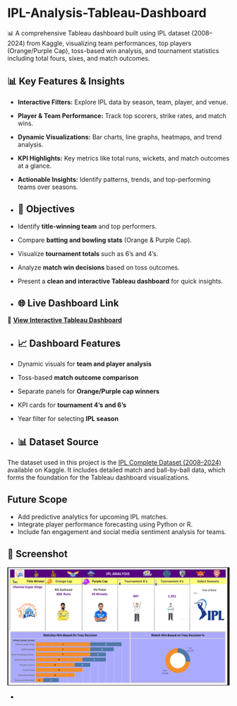 # IPL-Analysis-Tableau-Dashboard
📊 A comprehensive Tableau dashboard built using IPL dataset (2008–2024) from Kaggle, visualizing team performances, top players (Orange/Purple Cap), toss-based win analysis, and tournament statistics including total fours, sixes, and match outcomes.

## 📊 Key Features & Insights

- **Interactive Filters:** Explore IPL data by season, team, player, and venue.  
- **Player & Team Performance:** Track top scorers, strike rates, and match wins.  
- **Dynamic Visualizations:** Bar charts, line graphs, heatmaps, and trend analysis.  
- **KPI Highlights:** Key metrics like total runs, wickets, and match outcomes at a glance.  
- **Actionable Insights:** Identify patterns, trends, and top-performing teams over seasons.

- ## 🎯 Objectives
- Identify **title-winning team** and top performers.
- Compare **batting and bowling stats** (Orange & Purple Cap).
- Visualize **tournament totals** such as 6’s and 4’s.
- Analyze **match win decisions** based on toss outcomes.
- Present a **clean and interactive Tableau dashboard** for quick insights.

- ## 🌐 Live Dashboard Link
🔗 **[View Interactive Tableau Dashboard](https://public.tableau.com/views/TablueaProjectIPLDATA/Dashboard1?:language=en-US&:sid=&:redirect=auth&:display_count=n&:origin=viz_share_link)**



- ## 📈 Dashboard Features
- Dynamic visuals for **team and player analysis**
- Toss-based **match outcome comparison**
- Separate panels for **Orange/Purple cap winners**
- KPI cards for **tournament 4’s and 6’s**
- Year filter for selecting **IPL season**

- ## 📊 Dataset Source

The dataset used in this project is the [IPL Complete Dataset (2008–2024)](https://www.kaggle.com/datasets/patrickb1912/ipl-complete-dataset-20082020?select=deliveries.csv) available on Kaggle. It includes detailed match and ball-by-ball data, which forms the foundation for the Tableau dashboard visualizations.

## Future Scope
- Add predictive analytics for upcoming IPL matches.  
- Integrate player performance forecasting using Python or R.  
- Include fan engagement and social media sentiment analysis for teams.

## 📸 Screenshot

![IPL Dashboard Screenshot](https://github.com/moneshpondhekar/IPL-Analysis-Tableau-Dashboard/blob/main/IPL%20Data%20Dashboard.png)


- 





